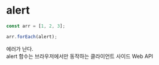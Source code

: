 # alert

```javascript
const arr = [1, 2, 3];

arr.forEach(alert);
```

에러가 난다.<br>
alert 함수는 브라우저에서만 동작하는 클라이언트 사이드 Web API
